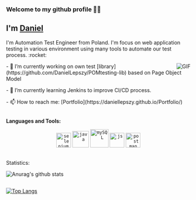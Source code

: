 ###  Welcome to my github profile 👋👋

## I'm [Daniel](https://daniellepszy.github.io/Portfolio/)

<p>I'm Automation Test Engineer from Poland. I'm focus on web application testing in various environment using many tools to automate our test process. :rocket:</p>
 
 <img align="right" alt="GIF" src="https://thumbs.gfycat.com/CookedBruisedIberianlynx-size_restricted.gif" />
 <p> - 🔭 I’m currently working on own test [library](https://github.com/DanielLepszy/POMtesting-lib) based on Page Object Model </p>
 <p> -  🌱 I’m currently learning Jenkins to improve CI/CD process. </p>
 <p> -  📫 How to reach me: [Portfolio](https://daniellepszy.github.io/Portfolio/) </p>



##
**Languages and Tools:**  

<p align="center">
<!--  <img src=https://devicons.github.io/devicon/devicon.git/icons/chrome/chrome-original-wordmark.svg alt=chrome width="40" height="40"/>
 <img src=https://devicons.github.io/devicon/devicon.git/icons/firefox/firefox-original-wordmark.svg alt=firefox width="40" height="40"/> -->
 <code><img src=https://upload-icon.s3.us-east-2.amazonaws.com/uploads/icons/png/15484977381551942825-512.png alt=selenium width="40" height="40"/></code>
 <code><img src=https://devicons.github.io/devicon/devicon.git/icons/java/java-original-wordmark.svg alt=java width="45" height="45"/></code>
 <code><img src=https://devicons.github.io/devicon/devicon.git/icons/mysql/mysql-original-wordmark.svg alt=mySQL width="50" height="50"/></code>
 <code><img src=https://devicons.github.io/devicon/devicon.git/icons/javascript/javascript-original.svg alt=js width="40" height="40"/></code>
 <code><img src=https://upload-icon.s3.us-east-2.amazonaws.com/uploads/icons/png/16475775581551942134-512.png alt=postman width="40" height="40"/></code>

</p>

##
<p> Statistics: </p>

![Anurag's github stats](https://github-readme-stats.vercel.app/api?username=DanielLepszy&show_icons=true&theme=merko)

## 

[![Top Langs](https://github-readme-stats.vercel.app/api/top-langs/?username=DanielLepszy&layout=compact)](https://github.com/anuraghazra/github-readme-stats)




